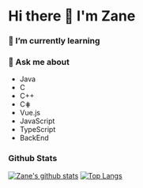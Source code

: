 # Hi there 👋 I'm Zane

### 🌱 I’m currently learning 

### 💬 Ask me about
- Java
- C
- C++
- C⋕
- Vue.js
- JavaScript
- TypeScript
- BackEnd
<!--
**zane0703/zane0703** is a ✨ _special_ ✨ repository because its `README.md` (this file) appears on your GitHub profile.

Here are some ideas to get you started:

- 🔭 I’m currently working on ...
- 🌱 I’m currently learning ...
- 👯 I’m looking to collaborate on ...
- 🤔 I’m looking for help with ...
- 💬 Ask me about ...
- 📫 How to reach me: ...
- 😄 Pronouns: ...
- ⚡ Fun fact: ...
-->
### Github Stats

[![Zane's github stats](https://github-readme-stats.vercel.app/api?username=zane0703&show_icons=true&theme=dark&bg_color=000000&border_color=000000&icon_color=3333ff)](https://github.com/anuraghazra/github-readme-stats)
[![Top Langs](https://github-readme-stats.vercel.app/api/top-langs/?username=zane0703&layout=compact&hide=jupyter%20notebook)](https://github.com/anuraghazra/github-readme-stats)
